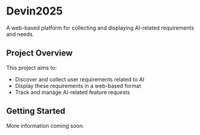 # Devin2025

A web-based platform for collecting and displaying AI-related requirements and needs.

## Project Overview

This project aims to:
- Discover and collect user requirements related to AI
- Display these requirements in a web-based format
- Track and manage AI-related feature requests

## Getting Started

More information coming soon.

